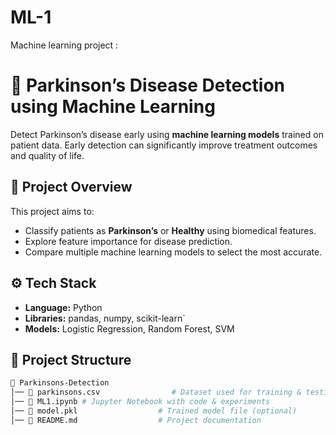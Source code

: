 # ML-1
Machine learning project :
# 🧠 Parkinson’s Disease Detection using Machine Learning  

Detect Parkinson’s disease early using **machine learning models** trained on patient data. Early detection can significantly improve treatment outcomes and quality of life.  

## 📌 Project Overview  
This project aims to:  
- Classify patients as **Parkinson’s** or **Healthy** using biomedical features.  
- Explore feature importance for disease prediction.  
- Compare multiple machine learning models to select the most accurate.  

## ⚙️ Tech Stack  
- **Language:** Python  
- **Libraries:** pandas, numpy, scikit-learn`  
- **Models:** Logistic Regression, Random Forest, SVM  


## 📂 Project Structure  
```bash
📁 Parkinsons-Detection
│── 📄 parkinsons.csv                # Dataset used for training & testing
│── 📄 ML1.ipynb # Jupyter Notebook with code & experiments
│── 📄 model.pkl                  # Trained model file (optional)
│── 📄 README.md                  # Project documentation
